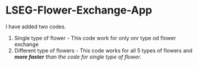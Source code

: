 # LSEG-Flower-Exchange-App

I have added two codes.
 1. Single type of flower - This code work for only onr type od flower exchange
 2. Different type of flowers - This code works for all 5 types of flowers and _**more faster** than the code for single type of flower_.
 
